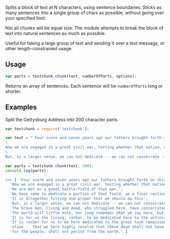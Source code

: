 Splits a block of text at N characters, using sentence boundaries. Sticks as many
sentences into a single group of chars as possible, without going over your
specified limit.

Not all chunks will be equal size. The module attempts to break the block of text
into natural sentences as much as possible.

Useful for taking a large group of text and sending it over a text message, or other
length-constrained usage.

## Usage

```javascript
var parts = textchunk.chunk(text, numberOfParts, options);
```

Returns an array of sentences. Each sentence will be `numberOfParts` long or shorter.

## Examples

Split the Gettysburg Address into 200 character parts.


```javascript
var textchunk = require('textchunk');

var text = " Four score and seven years ago our fathers brought forth on this continent, a new nation, conceived in Liberty, and dedicated to the proposition that all men are created equal.\
\
Now we are engaged in a great civil war, testing whether that nation, or any nation so conceived and so dedicated, can long endure. We are met on a great battle-field of that war. We have come to dedicate a portion of that field, as a final resting place for those who here gave their lives that that nation might live. It is altogether fitting and proper that we should do this.\
\
But, in a larger sense, we can not dedicate -- we can not consecrate -- we can not hallow -- this ground. The brave men, living and dead, who struggled here, have consecrated it, far above our poor power to add or detract. The world will little note, nor long remember what we say here, but it can never forget what they did here. It is for us the living, rather, to be dedicated here to the unfinished work which they who fought here have thus far so nobly advanced. It is rather for us to be here dedicated to the great task remaining before us -- that from these honored dead we take increased devotion to that cause for which they gave the last full measure of devotion -- that we here highly resolve that these dead shall not have died in vain -- that this nation, under God, shall have a new birth of freedom -- and that government of the people, by the people, for the people, shall not perish from the earth.";

var parts = textchunk.chunk(text, 200);
console.log(parts);

>>> [ 'Four score and seven years ago our fathers brought forth on this continent, a new nation, conceived in Liberty, and dedicated to the proposition that all men are created equal',
  'Now we are engaged in a great civil war, testing whether that nation, or any nation so conceived and so dedicated, can long endure.',
  'We are met on a great battle-field of that war.',
  'We have come to dedicate a portion of that field, as a final resting place for those who here gave their lives that that nation might live.',
  'It is altogether fitting and proper that we should do this',
  'But, in a larger sense, we can not dedicate -- we can not consecrate -- we can not hallow -- this ground.',
  'The brave men, living and dead, who struggled here, have consecrated it, far above our poor power to add or detract.',
  'The world will little note, nor long remember what we say here, but it can never forget what they did here.',
  'It is for us the living, rather, to be dedicated here to the unfinished work which they who fought here have thus far so nobly advanced.',
  'It is rather for us to be here dedicated to the great task remaining before us -- that from these honored dead we take increased devotion to that cause for which they gave the last full measure of dev',
  'otion -- that we here highly resolve that these dead shall not have died in vain -- that this nation, under God, shall have a new birth of freedom -- and that government of the people, by the people,',
  'for the people, shall not perish from the earth.' ]
```
